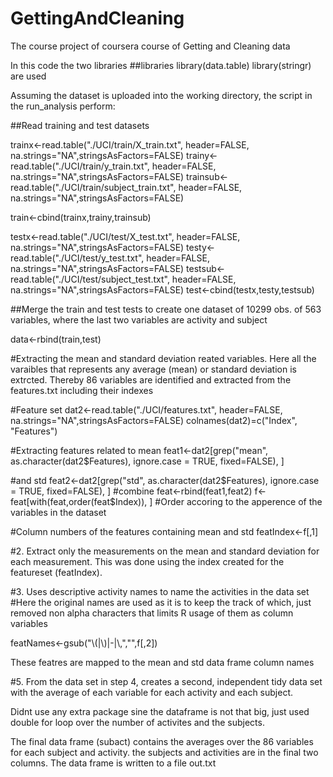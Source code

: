 GettingAndCleaning
==================

The course project of coursera course of Getting and Cleaning data

In this code the two libraries
##libraries
library(data.table)
library(stringr)
are used

Assuming the dataset is uploaded into the working directory, the script in the run_analysis perform:

##Read training and test datasets 
 

trainx<-read.table("./UCI/train/X_train.txt", header=FALSE, na.strings="NA",stringsAsFactors=FALSE)
trainy<-read.table("./UCI/train/y_train.txt", header=FALSE, na.strings="NA",stringsAsFactors=FALSE)
trainsub<-read.table("./UCI/train/subject_train.txt", header=FALSE, na.strings="NA",stringsAsFactors=FALSE)

train<-cbind(trainx,trainy,trainsub)

testx<-read.table("./UCI/test/X_test.txt", header=FALSE, na.strings="NA",stringsAsFactors=FALSE)
testy<-read.table("./UCI/test/y_test.txt", header=FALSE, na.strings="NA",stringsAsFactors=FALSE)
testsub<-read.table("./UCI/test/subject_test.txt", header=FALSE, na.strings="NA",stringsAsFactors=FALSE)
test<-cbind(testx,testy,testsub)

##Merge the train and test tests to create one dataset of 10299 obs. of  563 variables, where the last two variables are activity and subject

data<-rbind(train,test)

#Extracting the mean and standard deviation reated variables.
Here all the varaibles that represents any average (mean) or standard deviation is extrcted. 
Thereby 86 variables are identified and extracted from the features.txt including their indexes

#Feature set
dat2<-read.table("./UCI/features.txt", header=FALSE, na.strings="NA",stringsAsFactors=FALSE)
colnames(dat2)=c("Index", "Features")

#Extracting features related to mean 
feat1<-dat2[grep("mean", as.character(dat2$Features), ignore.case = TRUE, fixed=FALSE), ]

#and std
feat2<-dat2[grep("std", as.character(dat2$Features), ignore.case = TRUE, fixed=FALSE), ]
#combine
feat<-rbind(feat1,feat2)
f<-feat[with(feat,order(feat$Index)), ] #Order accoring to the apperence of the variables in the dataset

#Column numbers of the features containing mean and std
featIndex<-f[,1]


#2. Extract only the measurements on the mean and standard deviation for each measurement. 
This was done using the index created for the featureset (featIndex). 

#3. Uses descriptive activity names to name the activities in the data set
#Here the original names are used as it is to keep the track of which, just removed non alpha characters that limits R usage of them as column variables

featNames<-gsub("\\(|\\)|-|\\,","",f[,2])

These featres are mapped to the mean and std data frame column names

#5. From the data set in step 4, creates a second, independent tidy data set with the average of each variable for each activity and each subject.

Didnt use any extra package sine the dataframe is not that big, just used double for loop over the number of activites and the subjects. 

The final data frame (subact) contains the averages over the 86 variables for each subject and activity. the subjects and activities are in the final two columns. 
The data frame is written to a file out.txt


